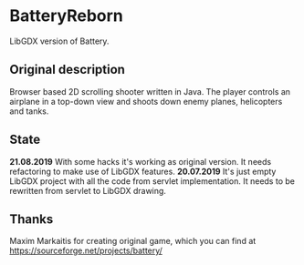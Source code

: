 # BatteryReborn
LibGDX version of Battery.

## Original description
Browser based 2D scrolling shooter written in Java. The player controls 
an airplane in a top-down view and shoots down enemy planes, helicopters and tanks.

## State
**21.08.2019** With some hacks it's working as original version. It needs refactoring to make use of LibGDX features.
**20.07.2019** It's just empty LibGDX project with all the code from servlet implementation.
It needs to be rewritten from servlet to LibGDX drawing.

## Thanks
Maxim Markaitis for creating original game, which you can find at https://sourceforge.net/projects/battery/
